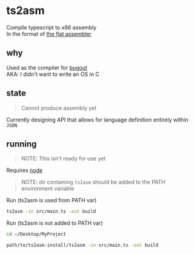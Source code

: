 # ts2asm
Compile typescript to x86 assembly<br/>
In the format of [the flat assembler](https://flatassembler.net/)

## why
Used as the compiler for [bugout](https://github.com/RepComm/bugout)<br>
AKA: I didn't want to write an OS in C<br>

## state
> Cannot produce assembly yet

Currently designing API that allows for language definition entirely within `JSON`

## running

> NOTE: This isn't ready for use yet

Requires [node](https://nodejs.org)

> NOTE: dir containing `ts2asm` should be added to the PATH environment variable

Run (ts2asm is used from PATH var)
```bash
ts2asm -in src/main.ts -out build
```

Run (ts2asm is not added to PATH var)
```bash
cd ~/Desktop/MyProject

path/to/ts2asm-install/ts2asm -in src/main.ts -out build
```

